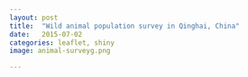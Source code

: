 ```yaml
---
layout: post
title:  "Wild animal population survey in Qinghai, China"
date:   2015-07-02
categories: leaflet, shiny
image: animal-surveyg.png

---
```

